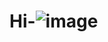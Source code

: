 # Hi-![image](https://user-images.githubusercontent.com/110545408/183104115-1be1d7b1-4a00-4050-8414-61801b3d9325.png)
